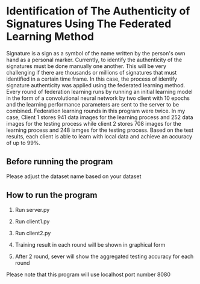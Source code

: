 # Identification of The Authenticity of Signatures Using The Federated Learning Method

Signature is a sign as a symbol of the name written by the person's own hand as a personal marker. Currently, to identify the authenticity of the signatures must be done manually one another. This will be very challenging if there are thousands or millions of signatures that must identified in a certain time frame. In this case, the process of identify signature authenticity was applied using the federated learning method. Every round of federation learning runs by running an initial learning model in the form of a convolutional neural network by two client with 10 epochs and the learning performance parameters are sent to the server to be combined. Federation learning rounds in this program were twice. In my case, Client 1 stores 941 data images for the learning process and 252 data images for the testing process while client 2 stores 708 images for the learning process and 248 iamges for the testing process. Based on the test results, each client is able to learn with local data and achieve an accuracy of up to 99%.

## Before running the program

Please adjust the dataset name based on your dataset

## How to run the program

1. Run server.py

2. Run client1.py

3. Run client2.py

4. Training result in each round will be shown in graphical form

5. After 2 round, sever will show the aggregated testing accuracy for each round

Please note that this program will use localhost port number 8080
